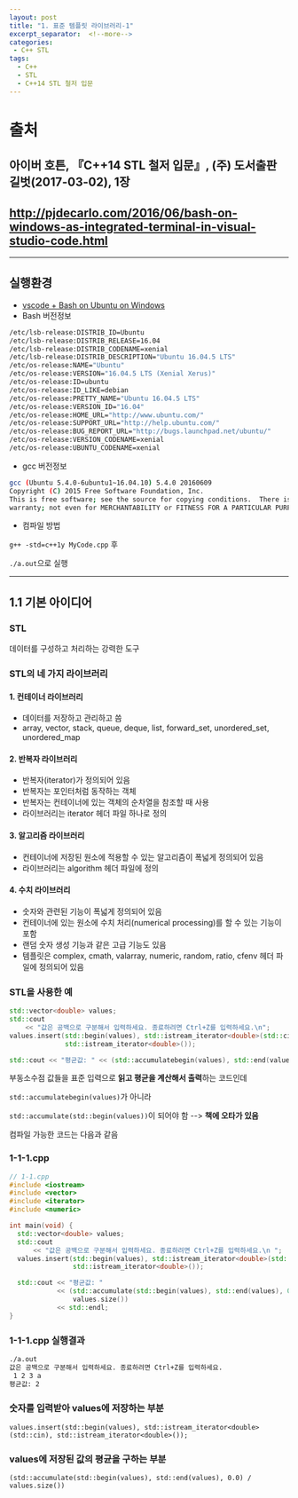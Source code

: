 ```yaml
---
layout: post
title: "1. 표준 템플릿 라이브러리-1"
excerpt_separator:  <!--more-->
categories:
 - C++ STL
tags:
  - C++
  - STL
  - C++14 STL 철저 입문
---
```


# 출처

## 아이버 호튼, 『C++14 STL 철저 입문』, (주) 도서출판 길벗(2017-03-02), 1장

## <http://pjdecarlo.com/2016/06/bash-on-windows-as-integrated-terminal-in-visual-studio-code.html>

---

<!--more-->

## 실행환경

* [vscode + Bash on Ubuntu on Windows](http://pjdecarlo.com/2016/06/bash-on-windows-as-integrated-terminal-in-visual-studio-code.html)
* Bash 버전정보

```bash
/etc/lsb-release:DISTRIB_ID=Ubuntu
/etc/lsb-release:DISTRIB_RELEASE=16.04
/etc/lsb-release:DISTRIB_CODENAME=xenial
/etc/lsb-release:DISTRIB_DESCRIPTION="Ubuntu 16.04.5 LTS"
/etc/os-release:NAME="Ubuntu"
/etc/os-release:VERSION="16.04.5 LTS (Xenial Xerus)"
/etc/os-release:ID=ubuntu
/etc/os-release:ID_LIKE=debian
/etc/os-release:PRETTY_NAME="Ubuntu 16.04.5 LTS"
/etc/os-release:VERSION_ID="16.04"
/etc/os-release:HOME_URL="http://www.ubuntu.com/"
/etc/os-release:SUPPORT_URL="http://help.ubuntu.com/"
/etc/os-release:BUG_REPORT_URL="http://bugs.launchpad.net/ubuntu/"
/etc/os-release:VERSION_CODENAME=xenial
/etc/os-release:UBUNTU_CODENAME=xenial
```

* gcc 버전정보

```bash
gcc (Ubuntu 5.4.0-6ubuntu1~16.04.10) 5.4.0 20160609
Copyright (C) 2015 Free Software Foundation, Inc.
This is free software; see the source for copying conditions.  There is NO
warranty; not even for MERCHANTABILITY or FITNESS FOR A PARTICULAR PURPOSE.
```

* 컴파일 방법

`g++ -std=c++1y MyCode.cpp` 후

`./a.out`으로 실행

---

## 1.1 기본 아이디어

### STL

데이터를 구성하고 처리하는 강력한 도구

### STL의 네 가지 라이브러리

#### 1. 컨테이너 라이브러리

* 데이터를 저장하고 관리하고 씀
* array, vector, stack, queue, deque, list, forward_set, unordered_set, unordered_map

#### 2. 반복자 라이브러리

* 반복자(iterator)가 정의되어 있음
* 반복자는 포인터처럼 동작하는 객체
* 반복자는 컨테이너에 있는 객체의 순차열을 참조할 때 사용
* 라이브러리는 iterator 헤더 파일 하나로 정의

#### 3. 알고리즘 라이브러리

* 컨테이너에 저장된 원소에 적용할 수 있는 알고리즘이 폭넓게 정의되어 있음
* 라이브러리는 algorithm 헤더 파일에 정의

#### 4. 수치 라이브러리

* 숫자와 관련된 기능이 폭넓게 정의되어 있음
* 컨테이너에 있는 원소에 수치 처리(numerical processing)를 할 수 있는 기능이 포함
* 랜덤 숫자 생성 기능과 같은 고급 기능도 있음
* 템플릿은 complex, cmath, valarray, numeric, random, ratio, cfenv 헤더 파일에 정의되어 있음

### STL을 사용한 예

```cpp
std::vector<double> values;
std::cout
    << "값은 공백으로 구분해서 입력하세요. 종료하려면 Ctrl+Z를 입력하세요.\n";
values.insert(std::begin(values), std::istream_iterator<double>(std::cin),
              std::istream_iterator<double>());

std::cout << "평균값: " << (std::accumulatebegin(values), std::end(values), 0.0)/values.size()) << std::endl;
```

부동소수점 값들을 표준 입력으로 **읽고 평균을 계산해서 출력**하는 코드인데

`std::accumulatebegin(values)`가 아니라

`std::accumulate(std::begin(values))`이 되어야 함 --> **책에 오타가 있음**

컴파일 가능한 코드는 다음과 같음

### 1-1-1.cpp

```cpp
// 1-1.cpp
#include <iostream>
#include <vector>
#include <iterator>
#include <numeric>

int main(void) {
  std::vector<double> values;
  std::cout
      << "값은 공백으로 구분해서 입력하세요. 종료하려면 Ctrl+Z를 입력하세요.\n ";
  values.insert(std::begin(values), std::istream_iterator<double>(std::cin),
                std::istream_iterator<double>());

  std::cout << "평균값: "
            << (std::accumulate(std::begin(values), std::end(values), 0.0) /
                values.size())
            << std::endl;
}
```

### 1-1-1.cpp 실행결과

```bash
./a.out
값은 공백으로 구분해서 입력하세요. 종료하려면 Ctrl+Z를 입력하세요.
 1 2 3 a
평균값: 2
```

### 숫자를 입력받아 values에 저장하는 부분

`values.insert(std::begin(values), std::istream_iterator<double>(std::cin), std::istream_iterator<double>());`  

### values에 저장된 값의 평균을 구하는 부분

`(std::accumulate(std::begin(values), std::end(values), 0.0) / values.size())`
